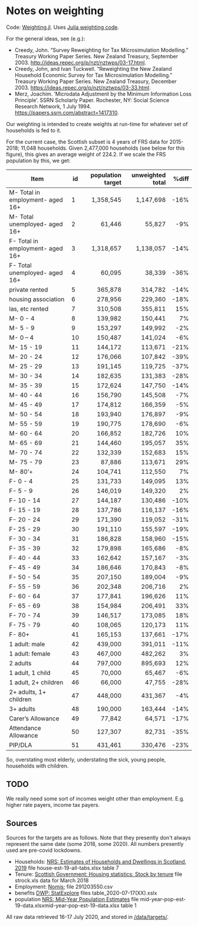 # Notes on weighting

Code: [Weighting.jl](/src/Weighting.jl). Uses [Julia weighting code](https://github.com/grahamstark/SurveyDataWeighting.jl). 

For the general ideas, see (e.g.):

* Creedy, John. “Survey Reweighting for Tax Microsimulation Modelling.” Treasury Working Paper Series. New Zealand Treasury, September 2003. http://ideas.repec.org/p/nzt/nztwps/03-17.html.
* Creedy, John, and Ivan Tuckwell. “Reweighting the New Zealand Household Economic Survey for Tax Microsimulation Modelling.” Treasury Working Paper Series. New Zealand Treasury, December 2003. https://ideas.repec.org/p/nzt/nztwps/03-33.html.
* Merz, Joachim. ‘Microdata Adjustment by the Minimum Information Loss Principle’. SSRN Scholarly Paper. Rochester, NY: Social Science Research Network, 1 July 1994. https://papers.ssrn.com/abstract=1417310.

Our weighting is intended to create weights at run-time for whatever set of households is fed to it. 

For the current case, the Scottish subset is 4 years of FRS data for 2015-2018; 11,048 households. Given 2,477,000 households (see below for this figure), this gives an average weight of 224.2. If we scale the FRS population by this, we get:

Item |id |population target|unweighted total|%diff   |
-----|---|----------------:|---------------:|-------:|
M- Total in employment- aged 16+|1|1,358,545|1,147,698|-16%
M- Total unemployed- aged 16+|2|61,446|55,827|-9%
F- Total in employment- aged 16+|3|1,318,657|1,138,057|-14%
F- Total unemployed- aged 16+|4|60,095|38,339|-36%
private rented|5|365,878|314,782|-14%
housing association|6|278,956|229,360|-18%
las, etc rented|7|310,508|355,811|15%
M- 0 - 4|8|139,982|150,441|7%
M- 5 - 9|9|153,297|149,992|-2%
M- 0 – 4|10|150,487|141,024|-6%
M- 15 - 19|11|144,172|113,671|-21%
M- 20 - 24|12|176,066|107,842|-39%
M- 25 - 29|13|191,145|119,725|-37%
M- 30 - 34|14|182,635|131,383|-28%
M- 35 - 39|15|172,624|147,750|-14%
M- 40 - 44|16|156,790|145,508|-7%
M- 45 - 49|17|174,812|166,359|-5%
M- 50 - 54|18|193,940|176,897|-9%
M- 55 - 59|19|190,775|178,690|-6%
M- 60 - 64|20|166,852|182,726|10%
M- 65 - 69|21|144,460|195,057|35%
M- 70 - 74|22|132,339|152,683|15%
M- 75 - 79|23|87,886|113,671|29%
M- 80’+| 24|104,741|112,550|7%
F- 0 - 4|25|131,733|149,095|13%
F- 5 - 9|26|146,019|149,320|2%
F- 10 - 14|27|144,187|130,486|-10%
F- 15 - 19|28|137,786|116,137|-16%
F- 20 - 24|29|171,390|119,052|-31%
F- 25 - 29|30|191,110|155,597|-19%
F- 30 - 34|31|186,828|158,960|-15%
F- 35 - 39|32|179,898|165,686|-8%
F- 40 - 44|33|162,642|157,167|-3%
F- 45 - 49|34|186,646|170,843|-8%
F- 50 - 54|35|207,150|189,004|-9%
F- 55 - 59|36|202,348|206,716|2%
F- 60 - 64|37|177,841|196,626|11%
F- 65 - 69|38|154,984|206,491|33%
F- 70 - 74|39|146,517|173,085|18%
F- 75 - 79|40|108,065|120,173|11%
F- 80+|41|165,153|137,661|-17%
1 adult: male|42|439,000|391,011|-11%
1 adult: female|43|467,000|482,262|3%
2 adults|44|797,000|895,693|12%
1 adult, 1 child|45|70,000|65,467|-6%
1 adult, 2+ children|46|66,000|47,755|-28%
2+ adults, 1+ children|47|448,000|431,367|-4%
3+ adults|48|190,000|163,444|-14%
Carer’s Allowance|49|77,842|64,571|-17%
Attendance Allowance|50|127,307|82,731|-35%
PIP/DLA|51|431,461|330,476|-23%

So, overstating most elderly, understating the sick, young people, households with children.

## TODO

We really need some sort of incomes weight other than employment. E.g. higher rate payers, income tax payers.

## Sources

Sources for the targets are as follows. Note that they presently don't always represent the same date (some 2018, some 2020). All numbers presently used are pre-covid lockdowns.

* Households: [NRS: Estimates of Households and Dwellings in Scotland, 2019](https://www.nrscotland.gov.uk/statistics-and-data/statistics/statistics-by-theme/households/household-estimates/2019) file house-est-19-all-tabs.xlsx table 7
* Tenure: [Scottish Government: Housing statistics: Stock by tenure](https://www.gov.scot/publications/housing-statistics-stock-by-tenure/) file strock.xls data for March 2018
* Employment: [Nomis](https://www.nomisweb.co.uk/); file 291203550.csv
* benefits [DWP: StatExplore](https://stat-xplore.dwp.gov.uk/) files table_2020-07-17(XX).xslx
* population [NRS: Mid-Year Population Estimates](https://www.nrscotland.gov.uk/statistics-and-data/statistics/statistics-by-theme/population/population-estimates/mid-year-population-estimates) file mid-year-pop-est-19-data.xlsxmid-year-pop-est-19-data.xlsx table 1

All raw data retrieved 16-17 July 2020, and stored in [/data/targets/](/data/targets/).
